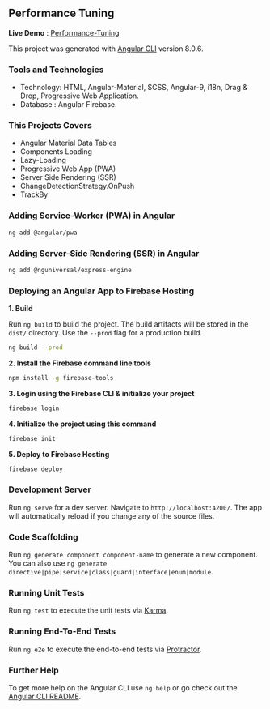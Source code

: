 ## Performance Tuning  

**Live Demo** : [Performance-Tuning](https://performance-tuning-3450d.firebaseapp.com)

This project was generated with [Angular CLI](https://github.com/angular/angular-cli) version 8.0.6.

### Tools and Technologies

- Technology: HTML, Angular-Material, SCSS, Angular-9, i18n, Drag & Drop, Progressive Web Application.
- Database : Angular Firebase.

### This Projects Covers

- Angular Material Data Tables
- Components Loading
- Lazy-Loading
- Progressive Web App (PWA)
- Server Side Rendering (SSR)
- ChangeDetectionStrategy.OnPush
- TrackBy

### Adding Service-Worker (PWA) in Angular 
```bash
ng add @angular/pwa
```

### Adding Server-Side Rendering (SSR) in Angular 
```bash
ng add @nguniversal/express-engine
```

### Deploying an Angular App to Firebase Hosting

**1. Build** 

Run `ng build` to build the project. The build artifacts will be stored in the `dist/` directory. Use the `--prod` flag for a production build.
```bash
ng build --prod
```
**2. Install the Firebase command line tools**
```bash
npm install -g firebase-tools
```
**3. Login using the Firebase CLI & initialize your project**
```bash
firebase login
```
**4. Initialize the project using this command**
```bash
firebase init
```
**5. Deploy to Firebase Hosting**
```bash
firebase deploy
```

### Development Server

Run `ng serve` for a dev server. Navigate to `http://localhost:4200/`. The app will automatically reload if you change any of the source files.

### Code Scaffolding

Run `ng generate component component-name` to generate a new component. You can also use `ng generate directive|pipe|service|class|guard|interface|enum|module`.

### Running Unit Tests

Run `ng test` to execute the unit tests via [Karma](https://karma-runner.github.io).

### Running End-To-End Tests

Run `ng e2e` to execute the end-to-end tests via [Protractor](http://www.protractortest.org/).

### Further Help

To get more help on the Angular CLI use `ng help` or go check out the [Angular CLI README](https://github.com/angular/angular-cli/blob/master/README.md).
